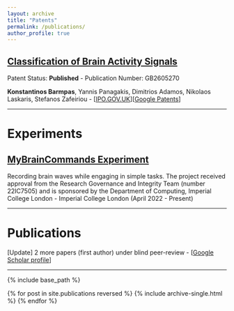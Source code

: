 ```yaml
---
layout: archive
title: "Patents"
permalink: /publications/
author_profile: true
---
```


## [Classification of Brain Activity Signals](https://patentimages.storage.googleapis.com/f5/1e/9e/fdf699480cc79f/GB2605270A.pdf) 
Patent Status: **Published** - Publication Number: GB2605270 <br />

**Konstantinos Barmpas**, Yannis Panagakis, Dimitrios Adamos, Nikolaos Laskaris, Stefanos Zafeiriou - [[IPO.GOV.UK](https://www.ipo.gov.uk/p-ipsum/Case/PublicationNumber/GB2605270)][[Google Patents](https://patents.google.com/patent/GB2605270A/en?oq=GB2605270A)]

--- 
# Experiments

## [MyBrainCommands Experiment](https://mybraincommands.doc.ic.ac.uk/) 
Recording brain waves while engaging in simple tasks. The project received approval from the Research Governance and Integrity Team (number 22IC7505) and is sponsored by the Department of Computing, Imperial College London - Imperial College London (April 2022 - Present)

--- 

# Publications

[Update] 2 more papers (first author) under blind peer-review - [[Google Scholar profile](https://scholar.google.com/citations?user=JkRlsiQAAAAJ&hl=el&oi=ao)]

---

{% include base_path %}

{% for post in site.publications reversed %}
  {% include archive-single.html %}
{% endfor %}
